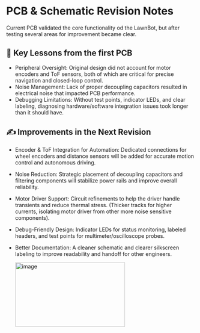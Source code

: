 # PCB & Schematic Revision Notes
Current PCB validated the core functionality od the LawnBot, but after testing several areas for improvement became clear.

## 🧪 Key Lessons from the first PCB
* Peripheral Oversight: Original design did not account for motor encoders and ToF sensors, both of which are critical for precise navigation and closed-loop control.
* Noise Management: Lack of proper decoupling capacitors resulted in electrical noise that impacted PCB performance.
* Debugging Limitations: Without test points, indicator LEDs, and clear labeling, diagnosing hardware/software integration issues took longer than it should have.

## ✍️ Improvements in the Next Revision
* Encoder & ToF Integration for Automation: Dedicated connections for wheel encoders and distance sensors will be added for accurate motion control and autonomous driving.
* Noise Reduction: Strategic placement of decoupling capacitors and filtering components will stabilize power rails and improve overall reliability.
* Motor Driver Support: Circuit refinements to help the driver handle transients and reduce thermal stress. (Thicker tracks for higher currents, isolating motor driver from other more noise sensitive components).
* Debug-Friendly Design: Indicator LEDs for status monitoring, labeled headers, and test points for multimeter/oscilloscope probes.
* Better Documentation: A cleaner schematic and clearer silkscreen labeling to improve readability and handoff for other engineers.

    <img width="292" height="171" alt="image" src="https://github.com/user-attachments/assets/4da2c928-9d13-4071-955b-00709c5b8258" />
